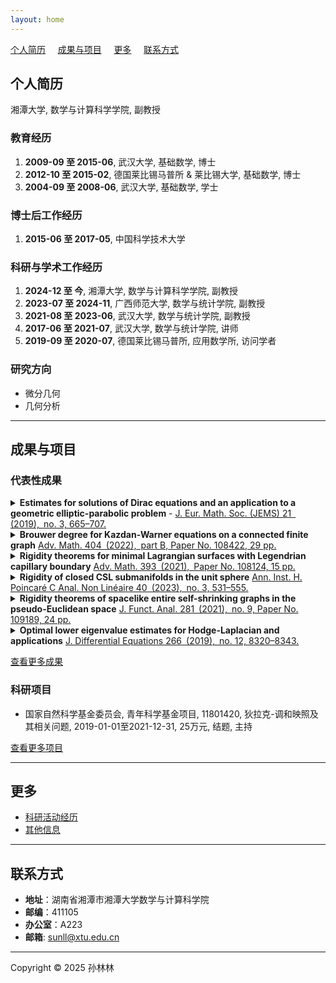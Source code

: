 ```yaml
---
layout: home
---
```



[个人简历](#个人简历) &nbsp;  &nbsp; [成果与项目](#成果与项目) &nbsp;  &nbsp; [更多](#更多) &nbsp;  &nbsp; [联系方式](#联系方式)
 
## 个人简历

湘潭大学, 数学与计算科学学院, 副教授  

### 教育经历
1. **2009-09 至 2015-06**, 武汉大学, 基础数学, 博士  
2. **2012-10 至 2015-02**, 德国莱比锡马普所 & 莱比锡大学, 基础数学, 博士  
3. **2004-09 至 2008-06**, 武汉大学, 基础数学, 学士

### 博士后工作经历
1. **2015-06 至 2017-05**, 中国科学技术大学  

### 科研与学术工作经历
1. **2024-12 至 今**, 湘潭大学, 数学与计算科学学院, 副教授  
2. **2023-07 至 2024-11**, 广西师范大学, 数学与统计学院, 副教授  
3. **2021-08 至 2023-06**, 武汉大学, 数学与统计学院, 副教授  
4. **2017-06 至 2021-07**, 武汉大学, 数学与统计学院, 讲师  
5. **2019-09 至 2020-07**, 德国莱比锡马普所, 应用数学所, 访问学者  

### 研究方向
- 微分几何
- 几何分析  

---

## 成果与项目

### 代表性成果

<details>
<summary><strong>Estimates for solutions of Dirac equations and an application to a geometric elliptic-parabolic problem</strong>   
- <a href="https://doi.org/10.4171/JEMS/847">J. Eur. Math. Soc. (JEMS) 21 (2019), no. 3, 665–707.</a></summary>

- <strong>作者</strong>: Chen, Qun; Jost, Jürgen; <strong>Sun, Linlin</strong>; Zhu, Miaomiao  
- <strong>摘要</strong>: We develop estimates for the solutions and derive existence and uniqueness results of various local boundary value problems for Dirac equations that improve all relevant results known in the literature. With these estimates at hand, we derive a general existence, uniqueness and regularity theorem for solutions of Dirac equations with such boundary conditions. We also apply these estimates to a new nonlinear elliptic-parabolic problem, the Dirac-harmonic heat flow on Riemannian spin manifolds. This problem is motivated by the supersymmetric nonlinear σ-model and combines a harmonic heat flow type equation with a Dirac equation that depends nonlinearly on the flow.  
</details>

<details>
<summary><strong>Brouwer degree for Kazdan-Warner equations on a connected finite graph</strong>  
<a href="https://doi.org/10.1016/j.aim.2022.108422">Adv. Math. 404 (2022), part B, Paper No. 108422, 29 pp.</a></summary>

- <strong>作者</strong>: <strong>Sun, Linlin</strong>; Wang, Liuquan  
- <strong>摘要</strong>: We study Kazdan-Warner equations on a connected finite graph via the method of the degree theory. Firstly, we prove that all solutions to the Kazdan-Warner equation with nonzero prescribed function are uniformly bounded and the Brouwer degree is well defined. Secondly, we compute the Brouwer degree case by case. As consequences, we give new proofs of some known existence results for the Kazdan-Warner equation on a connected finite graph.  
</details>

<details>
<summary><strong>Rigidity theorems for minimal Lagrangian surfaces with Legendrian capillary boundary</strong>  
<a href="https://doi.org/10.1016/j.aim.2021.108124">Adv. Math. 393 (2021), Paper No. 108124, 15 pp.</a></summary>

- <strong>作者</strong>: Luo, Yong; <strong>Sun, Linlin</strong>  
- <strong>摘要</strong>: In this note, we study minimal Lagrangian surfaces in B^4 with Legendrian capillary boundary on S^3. On the one hand, we prove that any minimal Lagrangian surface in B^4 with Legendrian free boundary on S^3 must be an equatorial plane disk. On theother hand, we show that any annulus type minimal Lagrangian surface in B^4 with Legendrian capillary boundary on S3must be congruent to one of the Lagrangian catenoids. These results confirm the conjecture proposed by Li, Wang and Weng [M. Li, G. Wang, L. Weng, Sci. China Math. 64 (2021) 1589–1598].  
</details>

<details>
<summary><strong>Rigidity of closed CSL submanifolds in the unit sphere</strong>  
<a href="https://doi.org/10.4171/aihpc/50">Ann. Inst. H. Poincaré C Anal. Non Linéaire 40 (2023), no. 3, 531–555.</a></summary>

- <strong>作者</strong>: Luo, Yong; <strong>Sun, Linlin</strong>  
- <strong>摘要</strong>: We are concerned with the rigidity of contact stationary Legendrian (CSL) submanifolds, critical points of the volume functional of Legendrian submanifolds in a Sasakian manifold, whose Euler-Lagrange equation is a third order elliptic PDE. We obtain several optimal rigidity theorems for closed CSL submanifolds in the unit sphere by utilizing the maximum principle together with Simons' identity. In particular, we proved that a closed CSL submanifold $M^{n}\subset\mathbb{S}^{2n+1}$ is a totally geodesic sphere or a Calabi 2-torus if  
  \[\left\lvert\mathbf{B}\right\rvert^2 \leq \dfrac{4(n-1)}{n} + \dfrac{3n-2}{n^2} \left\lvert\mathbf{H}\right\rvert^2,\]
  where $\mathbf{B}$ and $\mathbf{H}$ are the second fundamental form and the mean curvature vector. Moreover, an example shows that this assumption is optimal.  
</details>

<details>
<summary><strong>Rigidity theorems of spacelike entire self-shrinking graphs in the pseudo-Euclidean space</strong>  
<a href="https://doi.org/10.1016/j.jfa.2021.109189">J. Funct. Anal. 281 (2021), no. 9, Paper No. 109189, 24 pp.</a></summary>

- <strong>作者</strong>: Qiu, Hongbing; <strong>Sun, Linlin</strong>  
- <strong>摘要</strong>: In this paper, we firstly establish a new volume growth estimate for spacelike entire graphs in the pseudo-Euclidean space $\mathbb{R}^{m+n}_n$. Then by using this volume growth estimate and the Co-Area formula, we prove various rigidity results for spacelike entire self-shrinking graphs.  
</details>

<details>
<summary><strong>Optimal lower eigenvalue estimates for Hodge-Laplacian and applications</strong>  
<a href="https://doi.org/10.1016/j.jde.2018.12.032">J. Differential Equations 266 (2019), no. 12, 8320–8343.</a></summary>
M
- <strong>作者</strong>: Cui, Qing; <strong>Sun, Linlin</strong>  
- <strong>摘要</strong>: We consider the eigenvalue problem for Hodge-Laplacian on a Riemannian manifold M isometrically immersed into another Riemannian manifold $\bar M$. We first assume the pull back Weitzenb\"{o}ck operator of $\bar M$ bounded from below, and obtain an extrinsic lower bound for the first eigenvalue of Hodge-Laplacian. As applications, we obtain some rigidity results. Second, when the pull back Weitzenb\"{o}ck operator of $\bar M$ bounded from both sides, we give a lower bound of the first eigenvalue by the Ricci curvature of M and some extrinsic geometry. As a consequence, we prove a weak Ejiri type theorem, that is, if the Ricci curvature bounded from below pointwisely by a function of the norm square of the mean curvature vector, then M is a homology sphere. In the end, we give an example to show that all the eigenvalue estimates are optimal when $\bar M$ is the space form.  
</details>

[查看更多成果](publications.md)

### 科研项目
- 国家自然科学基金委员会, 青年科学基金项目, 11801420, 狄拉克-调和映照及其相关问题, 2019-01-01至2021-12-31, 25万元, 结题, 主持

[查看更多项目](projects.md)

---

## 更多
- [科研活动经历](activities.md)
- [其他信息](other_info.md)

---

## 联系方式
- **地址**：湖南省湘潭市湘潭大学数学与计算科学院
- **邮编**：411105
- **办公室**：A223
- **邮箱**: sunll@xtu.edu.cn

---

Copyright © 2025 孙林林

